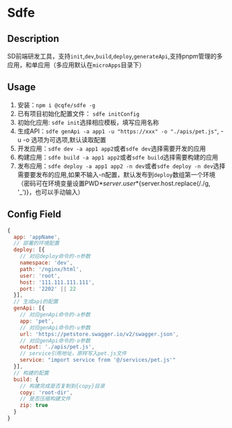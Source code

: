 # Sdfe

## Description

SD前端研发工具，支持`init`,`dev`,`build`,`deploy`,`generateApi`,支持pnpm管理的多应用，和单应用（多应用默认在`microApps`目录下）

## Usage

1. 安装：`npm i @cqfe/sdfe -g`
2. 已有项目初始化配置文件： `sdfe initConfig`
3. 初始化应用: `sdfe init`选择相应模板，填写应用名称
4. 生成API：`sdfe genApi -a app1 -u "https://xxx" -o "./apis/pet.js"`, -u -o 选项为可选项,默认读取配置
5. 开发应用：`sdfe dev -a app1 app2`或者`sdfe dev`选择需要开发的应用
6. 构建应用：`sdfe build -a app1 app2`或者`sdfe build`选择需要构建的应用
7. 发布应用：`sdfe deploy -a app1 app2 -n dev`或者`sdfe deploy -n dev`选择需要要发布的应用,如果不输入-n配置，默认发布到`deploy`数组第一个环境（密码可在环境变量设置PWD*${server.user}*${server.host.replace(/\./g, '\_')}，也可以手动输入）

## Config Field

```js
{
  app: 'appName',
  // 部署的环境配置
  deploy: [{
    // 对应deploy命令的-n参数
    namespace: 'dev',
    path: '/nginx/html',
    user: 'root',
    host: '111.111.111.111',
    port: '2202' || 22
  }],
  // 生成api的配置
  genApi: [{
    // 对应genApi命令的-a参数
    app: 'pet',
    // 对应genApi命令的-u参数
    url: 'https://petstore.swagger.io/v2/swagger.json',
    // 对应genApi命令的-o参数
    output: './apis/pet.js',
    // service引用地址，原样写入pet.js文件
    service: "import service from '@/services/pet.js'"
  }],
  // 构建的配置
  build: {
    // 构建完成是否复制到{copy}目录
    copy: 'root-dir',
    // 是否压缩构建文件
    zip: true
  }
}
```
